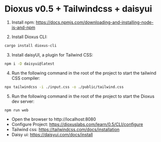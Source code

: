 # Dioxus v0.5 + Tailwindcss + daisyui

1. Install npm: https://docs.npmjs.com/downloading-and-installing-node-js-and-npm

2. Install Dioxus CLI:

```bash
cargo install dioxus-cli
```

3. Install daisyUI, a plugin for Tailwind CSS:

```bash
npm i -D daisyui@latest
```

4. Run the following command in the root of the project to start the tailwind CSS compiler:

```bash
npx tailwindcss -i ./input.css -o ./public/tailwind.css
```

5. Run the following command in the root of the project to start the Dioxus dev server:

```bash
npm run web
```

- Open the browser to http://localhost:8080
- Configure Project: https://dioxuslabs.com/learn/0.5/CLI/configure
- Tailwind css: https://tailwindcss.com/docs/installation
- Daisy ui: https://daisyui.com/docs/install
